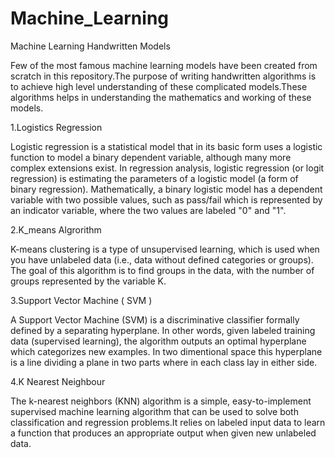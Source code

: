 # Machine_Learning
Machine Learning Handwritten Models
 
Few of the most famous machine learning models have been created from scratch in this repository.The purpose of writing handwritten algorithms is to achieve high level understanding of these complicated models.These algorithms helps in understanding the mathematics and working of these models.

1.Logistics Regression

Logistic regression is a statistical model that in its basic form uses a logistic function to model a binary dependent variable, although many more complex extensions exist. In regression analysis, logistic regression (or logit regression) is estimating the parameters of a logistic model (a form of binary regression). Mathematically, a binary logistic model has a dependent variable with two possible values, such as pass/fail which is represented by an indicator variable, where the two values are labeled "0" and "1".

2.K_means Algrorithm 

K-means clustering is a type of unsupervised learning, which is used when you have unlabeled data (i.e., data without defined categories or groups). The goal of this algorithm is to find groups in the data, with the number of groups represented by the variable K.

3.Support Vector Machine ( SVM )

A Support Vector Machine (SVM) is a discriminative classifier formally defined by a separating hyperplane. In other words, given labeled training data (supervised learning), the algorithm outputs an optimal hyperplane which categorizes new examples. In two dimentional space this hyperplane is a line dividing a plane in two parts where in each class lay in either side.

4.K Nearest Neighbour 

The k-nearest neighbors (KNN) algorithm is a simple, easy-to-implement supervised machine learning algorithm that can be used to solve both classification and regression problems.It relies on labeled input data to learn a function that produces an appropriate output when given new unlabeled data.
